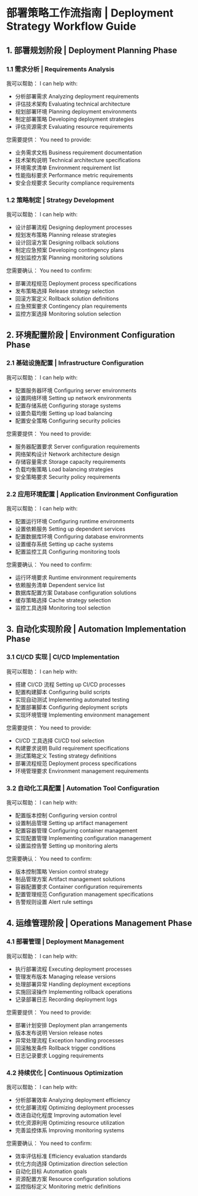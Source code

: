 # 部署策略工作流指南 | Deployment Strategy Workflow Guide

## 1. 部署规划阶段 | Deployment Planning Phase

### 1.1 需求分析 | Requirements Analysis

我可以帮助：
I can help with:
- 分析部署需求
  Analyzing deployment requirements
- 评估技术架构
  Evaluating technical architecture
- 规划部署环境
  Planning deployment environments
- 制定部署策略
  Developing deployment strategies
- 评估资源需求
  Evaluating resource requirements

您需要提供：
You need to provide:
- 业务需求文档
  Business requirement documentation
- 技术架构说明
  Technical architecture specifications
- 环境需求清单
  Environment requirement list
- 性能指标要求
  Performance metric requirements
- 安全合规要求
  Security compliance requirements

### 1.2 策略制定 | Strategy Development

我可以帮助：
I can help with:
- 设计部署流程
  Designing deployment processes
- 规划发布策略
  Planning release strategies
- 设计回滚方案
  Designing rollback solutions
- 制定应急预案
  Developing contingency plans
- 规划监控方案
  Planning monitoring solutions

您需要确认：
You need to confirm:
- 部署流程规范
  Deployment process specifications
- 发布策略选择
  Release strategy selection
- 回滚方案定义
  Rollback solution definitions
- 应急预案要求
  Contingency plan requirements
- 监控方案选择
  Monitoring solution selection

## 2. 环境配置阶段 | Environment Configuration Phase

### 2.1 基础设施配置 | Infrastructure Configuration

我可以帮助：
I can help with:
- 配置服务器环境
  Configuring server environments
- 设置网络环境
  Setting up network environments
- 配置存储系统
  Configuring storage systems
- 设置负载均衡
  Setting up load balancing
- 配置安全策略
  Configuring security policies

您需要提供：
You need to provide:
- 服务器配置要求
  Server configuration requirements
- 网络架构设计
  Network architecture design
- 存储容量需求
  Storage capacity requirements
- 负载均衡策略
  Load balancing strategies
- 安全策略要求
  Security policy requirements

### 2.2 应用环境配置 | Application Environment Configuration

我可以帮助：
I can help with:
- 配置运行环境
  Configuring runtime environments
- 设置依赖服务
  Setting up dependent services
- 配置数据库环境
  Configuring database environments
- 设置缓存系统
  Setting up cache systems
- 配置监控工具
  Configuring monitoring tools

您需要确认：
You need to confirm:
- 运行环境要求
  Runtime environment requirements
- 依赖服务清单
  Dependent service list
- 数据库配置方案
  Database configuration solutions
- 缓存策略选择
  Cache strategy selection
- 监控工具选择
  Monitoring tool selection

## 3. 自动化实现阶段 | Automation Implementation Phase

### 3.1 CI/CD 实现 | CI/CD Implementation

我可以帮助：
I can help with:
- 搭建 CI/CD 流程
  Setting up CI/CD processes
- 配置构建脚本
  Configuring build scripts
- 实现自动测试
  Implementing automated testing
- 配置部署脚本
  Configuring deployment scripts
- 实现环境管理
  Implementing environment management

您需要提供：
You need to provide:
- CI/CD 工具选择
  CI/CD tool selection
- 构建要求说明
  Build requirement specifications
- 测试策略定义
  Testing strategy definitions
- 部署流程规范
  Deployment process specifications
- 环境管理要求
  Environment management requirements

### 3.2 自动化工具配置 | Automation Tool Configuration

我可以帮助：
I can help with:
- 配置版本控制
  Configuring version control
- 设置制品管理
  Setting up artifact management
- 配置容器管理
  Configuring container management
- 实现配置管理
  Implementing configuration management
- 设置监控告警
  Setting up monitoring alerts

您需要确认：
You need to confirm:
- 版本控制策略
  Version control strategy
- 制品管理方案
  Artifact management solutions
- 容器配置要求
  Container configuration requirements
- 配置管理规范
  Configuration management specifications
- 告警规则设置
  Alert rule settings

## 4. 运维管理阶段 | Operations Management Phase

### 4.1 部署管理 | Deployment Management

我可以帮助：
I can help with:
- 执行部署流程
  Executing deployment processes
- 管理发布版本
  Managing release versions
- 处理部署异常
  Handling deployment exceptions
- 实施回滚操作
  Implementing rollback operations
- 记录部署日志
  Recording deployment logs

您需要提供：
You need to provide:
- 部署计划安排
  Deployment plan arrangements
- 版本发布说明
  Version release notes
- 异常处理流程
  Exception handling processes
- 回滚触发条件
  Rollback trigger conditions
- 日志记录要求
  Logging requirements

### 4.2 持续优化 | Continuous Optimization

我可以帮助：
I can help with:
- 分析部署效率
  Analyzing deployment efficiency
- 优化部署流程
  Optimizing deployment processes
- 改进自动化程度
  Improving automation level
- 优化资源利用
  Optimizing resource utilization
- 完善监控体系
  Improving monitoring systems

您需要确认：
You need to confirm:
- 效率评估标准
  Efficiency evaluation standards
- 优化方向选择
  Optimization direction selection
- 自动化目标
  Automation goals
- 资源配置方案
  Resource configuration solutions
- 监控指标定义
  Monitoring metric definitions 
